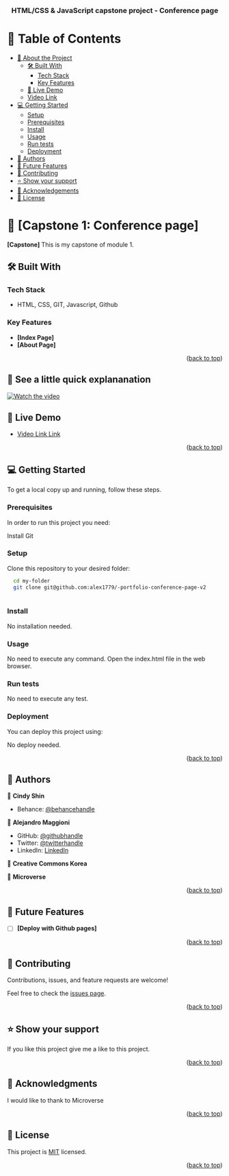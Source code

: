 <a name="readme-top"></a>



<div align="center">

  
  <br/>

  <h3><b>HTML/CSS & JavaScript capstone project - Conference page</b></h3>

</div>

<!-- TABLE OF CONTENTS -->

# 📗 Table of Contents

- [📖 About the Project](#about-project)
  - [🛠 Built With](#built-with)
    - [Tech Stack](#tech-stack)
    - [Key Features](#key-features)
  - [🚀 Live Demo](#live-demo)
  - [ Video Link](#video-link)
- [💻 Getting Started](#getting-started)
  - [Setup](#setup)
  - [Prerequisites](#prerequisites)
  - [Install](#install)
  - [Usage](#usage)
  - [Run tests](#run-tests)
  - [Deployment](#triangular_flag_on_post-deployment)
- [👥 Authors](#authors)
- [🔭 Future Features](#future-features)
- [🤝 Contributing](#contributing)
- [⭐️ Show your support](#support)
- [🙏 Acknowledgements](#acknowledgements)
- [📝 License](#license)

<!-- PROJECT DESCRIPTION -->

# 📖 [Capstone 1: Conference page] <a name="Capstone 1: Conference page"></a>

**[Capstone]** This is my capstone of module 1.

## 🛠 Built With <a name="built-with"></a>

### Tech Stack <a name="tech-stack"></a>

- HTML, CSS, GIT, Javascript, Github

<!-- Features -->

### Key Features <a name="key-features"></a>


- **[Index Page]**
- **[About Page]**


<p align="right">(<a href="#readme-top">back to top</a>)</p>


<!-- LIVE DEMO -->
## 🚀 See a little quick explananation <a name="live-demo"> </a>

[![Watch the video](https://img.youtube.com/vi/2n7VIuHeMi4/maxresdefault.jpg)](https://drive.google.com/file/d/1DuoxWYmqwHUIUOKcU-g_OT13VYP6PDrA/view?usp=sharing)

<!-- VIDEO LINK -->

## 🚀 Live Demo <a name="video-link"></a>

- [Video Link Link](https://drive.google.com/file/d/1DuoxWYmqwHUIUOKcU-g_OT13VYP6PDrA/view?usp=sharing)

<p align="right">(<a href="#readme-top">back to top</a>)</p>


<!-- GETTING STARTED -->

## 💻 Getting Started <a name="getting-started"></a>


To get a local copy up and running, follow these steps.

### Prerequisites

In order to run this project you need:

Install Git


### Setup

Clone this repository to your desired folder:

```sh
  cd my-folder
  git clone git@github.com:alex1779/-portfolio-conference-page-v2
  
```

### Install

No installation needed.


### Usage

No need to execute any command. Open the index.html file in the web browser.


### Run tests

No need to execute any test.


### Deployment

You can deploy this project using:

No deploy needed.


<p align="right">(<a href="#readme-top">back to top</a>)</p>

<!-- AUTHOR -->

## 👥 Authors <a name="authors"></a>


👤 **Cindy Shin**

- Behance: [@behancehandle](https://www.behance.net/adagio07)


👤 **Alejandro Maggioni**

- GitHub: [@githubhandle](https://github.com/alex1779/)
- Twitter: [@twitterhandle](https://twitter.com/alex1779)
- LinkedIn: [LinkedIn](https://www.linkedin.com/in/alejandro-maggioni-086678b5/)


👤 **Creative Commons Korea**


👤 **Microverse**


<p align="right">(<a href="#readme-top">back to top</a>)</p>

<!-- FUTURE FEATURES -->

## 🔭 Future Features <a name="future-features"></a>


- [ ] **[Deploy with Github pages]**



<p align="right">(<a href="#readme-top">back to top</a>)</p>

<!-- CONTRIBUTING -->

## 🤝 Contributing <a name="contributing"></a>

Contributions, issues, and feature requests are welcome!

Feel free to check the [issues page](../../issues/).

<p align="right">(<a href="#readme-top">back to top</a>)</p>

<!-- SUPPORT -->

## ⭐️ Show your support <a name="support"></a>


If you like this project give me a like to this project.

<p align="right">(<a href="#readme-top">back to top</a>)</p>

<!-- ACKNOWLEDGEMENTS -->

## 🙏 Acknowledgments <a name="acknowledgements"></a>


I would like to thank to Microverse

<p align="right">(<a href="#readme-top">back to top</a>)</p>

<!-- LICENSE -->

## 📝 License <a name="license"></a>

This project is [MIT](./LICENSE) licensed.



<p align="right">(<a href="#readme-top">back to top</a>)</p>
